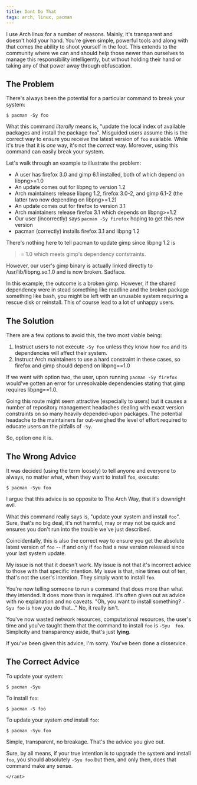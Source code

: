 ```yaml
---
title: Dont Do That
tags: arch, linux, pacman
---
```


I use Arch linux for a number of reasons. Mainly, it's transparent and 
doesn't hold your hand. You're given simple, powerful tools and along 
with that comes the ability to shoot yourself in the foot. This extends 
to the community where we can and should help those newer than ourselves 
to manage this responsibility intelligently, but without holding their 
hand or taking any of that power away through obfuscation.

## The Problem

There's always been the potential for a particular command to break your 
system:

```
$ pacman -Sy foo
```

What this command *literally* means is, "update the local index of 
available packages and install the package `foo`". Misguided users 
assume this is the correct way to ensure you receive the latest version 
of `foo` available. While it's true that it is *one* way, it's not the 
*correct* way. Moreover, using this command can easily break your 
system.

Let's walk through an example to illustrate the problem:

* A user has firefox 3.0 and gimp 6.1 installed, both of which depend on 
  libpng>=1.0
* An update comes out for libpng to version 1.2
* Arch maintainers release libpng 1.2, firefox 3.0-2, and gimp 6.1-2 
  (the latter two now depending on libpng>=1.2)
* An update comes out for firefox to version 3.1
* Arch maintainers release firefox 3.1 which depends on libpng>=1.2
* Our user (incorrectly) says `pacman -Sy firefox` hoping to get this 
  new version
* pacman (correctly) installs firefox 3.1 and libpng 1.2

There's nothing here to tell pacman to update gimp since libpng 1.2 is 
>= 1.0 which meets gimp's dependency contstraints.

However, our user's gimp binary is actually linked directly to 
/usr/lib/libpng.so.1.0 and is now broken. Sadface.

In this example, the outcome is a broken gimp. However, if the shared 
dependency were in stead something like readline and the broken package 
something like bash, you might be left with an unusable system requiring 
a rescue disk or reinstall. This of course lead to a lot of unhappy 
users.

## The Solution

There are a few options to avoid this, the two most viable being:

1. Instruct users to not execute `-Sy foo` unless they know how `foo` 
   and its dependencies will affect their system.
2. Instruct Arch maintainers to use a hard constraint in these cases, so 
   firefox and gimp should depend on libpng==1.0

If we went with option two, the user, upon running `pacman -Sy firefox` 
would've gotten an error for unresolvable dependencies stating that gimp 
requires libpng==1.0.

Going this route might seem attractive (especially to users) but it 
causes a number of repository management headaches dealing with exact 
version constraints on so many heavily depended-upon packages. The 
potential headache to the maintainers far out-weighed the level of 
effort required to educate users on the pitfalls of `-Sy`.

So, option one it is.

## The Wrong Advice

It was decided (using the term loosely) to tell anyone and everyone to 
always, no matter what, when they want to install `foo`, execute:

```
$ pacman -Syu foo
```

I argue that this advice is so opposite to The Arch Way, that it's 
downright evil.

What this command really says is, "update your system and install 
`foo`". Sure, that's no big deal, it's not harmful, may or may not be 
quick and ensures you don't run into the trouble we've just described.

Coincidentally, this is also the correct way to ensure you get the 
absolute latest version of `foo` -- if and only if `foo` had a new 
version released since your last system update.

My issue is not that it doesn't work. My issue is not that it's 
incorrect advice to those with that specific intention. My issue is 
that, nine times out of ten, that's not the user's intention. They 
simply want to install `foo`.

You're now telling someone to run a command that does more than what 
they intended. It does more than is required. It's often given out as 
advice with no explanation and no caveats. "Oh, you want to install 
something? `-Syu foo` is how you do that..." No, it really isn't.

You've now wasted network resources, computational resources, the user's 
time and you've taught them that the command to install `foo` is `-Syu 
foo`. Simplicity and transparency aside, that's just **lying**.

If you've been given this advice, I'm sorry. You've been done a 
disservice.

## The Correct Advice

To update your system:

```
$ pacman -Syu
```

To install `foo`:

```
$ pacman -S foo
```

To update your system *and* install `foo`:

```
$ pacman -Syu foo
```

Simple, transparent, no breakage. That's the advice you give out.

Sure, by all means, if your true intention is to upgrade the system and 
install `foo`, you should absolutely `-Syu foo` but then, and only then, 
does that command make any sense.

`</rant>`
